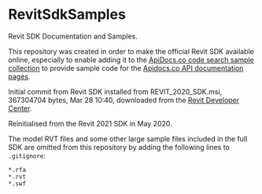 # RevitSdkSamples

Revit SDK Documentation and Samples.

This repository was created in order to make the official Revit SDK available online, especially to enable adding it to
the [ApiDocs.co code search sample collection](https://github.com/gtalarico/apidocs.samples) to provide sample code for
the [Apidocs.co API documentation pages](https://apidocs.co).

Initial commit from Revit SDK installed from REVIT_2020_SDK.msi, 367304704 bytes, Mar 28 10:40, downloaded from
the [Revit Developer Center](http://www.autodesk.com/developrevit).

Reinitialised from the Revit 2021 SDK in May 2020.

The model RVT files and some other large sample files included in the full SDK are omitted from this repository by adding the following lines to `.gitignore`:

```
*.rfa
*.rvt
*.swf
```
